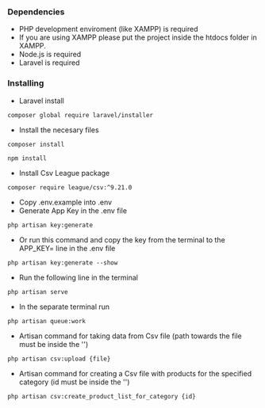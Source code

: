 
### Dependencies

* PHP development enviroment (like XAMPP) is required
* If you are using XAMPP please put the project inside the htdocs folder in XAMPP. 
* Node.js is required
* Laravel is required

### Installing

* Laravel install

```
composer global require laravel/installer
```

* Install the necesary files
```
composer install
```
```
npm install
```

* Install Csv League package

```
composer require league/csv:^9.21.0 
```
* Copy .env.example into .env
* Generate App Key in the .env file
```
php artisan key:generate
```

* Or run this command and copy the key from the terminal to the APP_KEY= line in the .env file
```
php artisan key:generate --show
```

* Run the following line in the terminal
  
```
php artisan serve
```


* In the separate terminal run
```
php artisan queue:work
```

* Artisan command for taking data from Csv file (path towards the file must be inside the '')
```
php artisan csv:upload {file}
```

* Artisan command for creating a Csv file with products for the specified category (id must be inside the '')
```
php artisan csv:create_product_list_for_category {id}
```
